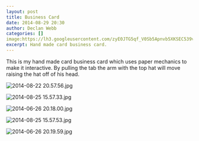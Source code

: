 ```yaml
---
layout: post
title: Business Card
date: 2014-08-29 20:30
author: Declan Webb
categories: []
image:https://lh3.googleusercontent.com/zyE0JTG5qf_V0Sb5Apnvb5XKSEC539vNvUWBwUl3R8Gvaz6ZYdD8-OJYUyA14zu5f5F-VD48yLOQr4OwZkYgEgiDZMP8yI4VbDUtC196S1AOWxGW3ZZQ5f7fNahI4PGxzAy1odZcx2hJ3QWuDSyZX6ZqpU-lgBfN6-0rh7mdQbuYSc3b30XMdGPfV0W-aDptbtRDy5pTFezHjc4RO7RPX0EvCSZtVbivQ4-1v-EaGcQyQItldl1NkJlfjpXoYQAUKxdA4AKt70ywsyWXa71chfwz0u-FLubPdd8A9_nOk5zi2dvrCpibVc8cAmdfuLqyn-aXAQJdWCi3xv0yGkz5O0sTZ4asE0CH6kZXqsA-oUwjfHtkgH6rXi3gGQfy-x1Rrq7GDPHw78_fXZ9rZz6n-I8bSMShu4TMI_5DCTMsNx07YAgaHPX8R_XAIzRbepOj_gFxdz6aZnPrekpr2RzlId81X4coSTcHYaAoT-SfSLfkCfefDkLWQzL-QVRMymsVKNFe_Hx6PZ6o_mE7Gu1MM8KfQk1_77Pc9Al70Wv1T7YIBS47S9lyguurXFm6uwNSvz7ogi-i7KFh_gv1jfmPV2Z9elRf6DYi2jsUPk97p64eo7YCRAUC4Q=s1000
excerpt: Hand made card business card.
---
```

This is my hand made card business card which uses paper mechanics to make it interactive. By pulling the tab the arm with the top hat will move raising the hat off of his head.

![2014-08-22 20.57.56.jpg](https://lh3.googleusercontent.com/epQKbfhIlQ1w4NXeWozzkfJUoVccdakv8yAxOJfQWxpPdmuCKJYwpIq4KpDjL_3wRbp5kTfVK7joUerhylfPpj9bWP33Y1uScCTJTe08nXy9g3yQu7DCxwdq6zPiD2bD266uDbrbzcbPn9jj55IsoA6UyrNxtjwYGY2GCNB-WG-8wpuYZ9qGTbbWOXVFqdnCgLX4X3LQAwR14SmU7hdFeTdryUhOOuCde4vxUMALsCCk-VE8-Nqb-UeY7T-F82NDV1sYZpmtJvH1uzX0jt9gAvLuJD2eBZ1GVF3n3JtSbrGM8EHmZwNN1CsDckckzZMk1mvqvZit7TxxdbGP2VWcX_td_Sxkr5b2TXk7eg4BJwJaKzFkdOOlnF34Nvmcy_d0jkpQv-64tBwqObNoG04De0r0U5dpyOQ2TwhH9xmMuvRDRbf_v_V3S0FhJR_ylaHRsL1zQ3AQqPO7R1TiBH0U5GA4bcvD_yhTaj-OXxt3px2A5P5v3vyZtgohEZzGjJQos4viOPvhjexfrBzZKW1AGzRtmsV7J9OKeLP1pH9hjcnE3dPgvJK3VP4xqzPWPHiP0Xpn4efhTrKQxg_KiJNOHk4GTUIrRoYv5M9fPcIkfMUQ2aoIXCzTUQ=s1000)

![2014-08-25 15.57.33.jpg](https://lh3.googleusercontent.com/5va3GjQR6pJd5bDSvej6uNjS3ngUobI0L-_NgBto_108Mex0D7X3UNQHpfWuhb91E7DbLUa8CaK7MO_Da9Eg8eylfbJTGLbO5YvkmiRVv8dp3PZe9aMFVRlfM2n3_7suDmfdG2Mbt-c2Wdp7deeDSi4IECZbJM2mzExomPMV8-Mqjpny12DubH0mBF-GB2lOBy04AYgvO_JdmzlJs7kTjXTD3TMD2Wm9gdzQTmujcqLPhQbivNfipMkexW2Tp4AbNT2BqVQHkVQTXRtEO6_I5wBKRl-3AWynIGqGC39AgrF5kFgjG_dKwwOW3TlDHBFyrPfVHk8UAHB7l-H-fAZVrC6yNUY-6987TsgeAnwchZZserXGbVQUbpSkLSzX6l6xDR5h8r-57q_PpmoA34o93FAWelzzHv0lgJNBG-YJqbyvuu8ziDNqBVi6houTpGrOQ50r2eDW9eH_BbhHtVNBK9LABAA6GTdXQeWRsKF-E5_1oiLSO5QrssnnzP6wXBZWesYGOp1VdIHi0KIACKbwKj2KPiaGrsLruSkRAAVsqv3ScEWjCQC7Yhmlab35t2qbZGR1LJDUlsLucuaYZAwG1Ypb3gFIDszYxwWTxey3ZxwNvbHf-LfxTg=s1000)

![2014-06-26 20.18.00.jpg](https://lh3.googleusercontent.com/j0JAvkaZXOMll6mmxSGLTCwsrVFQljoCETqrZIDcqZRClxNKn5-KSGc_o1gdAL3KF7H9jMVXU8qRyIpk0VCiR-5FLTcHo0v3cyVXnHwsohq3kQ5BLXzdxsTknZNn3eGpakiR7JPxvAxI0v4XxW-q8bmzZyk29q_9lcUpYSq_ak7bKRnb5lNZd25SrK66Dk0U4RyPLoGfT04gtNPs74ZTjR2QRgAJREd3esIRpRGT1G4prej0R8r4BTvbmoGLiObixA97CZj4_lt5ULKahJSQVdQmj2dYNVCtix0kdf6P7YgmV0gAX9yGwJwN6MuqamwIN9iUzlvkUn-TyNr8PcU5b1inPYwaVeVgXayJbQl2y9aTnA8CraSpSIhY4Cj8GskVZOiuHL1nLon38FlU_LZ2T9O0fEFjRH_5yVJr5KuyqOY2GOZ3oOd8Qcj9eyYaGgaeyZcDPDWKAUDxdVntJC7M-TMH01UJVYilXCBzo1gBGK6O4vzgx1eaDBFgHohqiiX-UuEMAGk6O3dkDfRnh5r8elLENet0v3Ykp4N_cqHxvSrMC0Clau9gNuW2vcJcruXBwI6MtwDaMWwQOGfADFNmokztI9YE_u26dGxEVTq2Mkakn8BtemyxUA=s1000)

![2014-08-25 15.57.53.jpg](https://lh3.googleusercontent.com/z0kuNzS9yucTsc2oFFgVVYi7n3YJTskteT4BADBLp91pym54rQb2OvEF-NeRXCrwtButnVUTkaneRxMsHyiWaTeX_Pm2d0d07HB6XmNrahKy48k32pWQ-M-XH-cKBaEtudCphue1QcY1oLRJaw33X5Dp3bdTkwPGgViZ2pnvEQK5cb2hOpJorSD3HvtJScK7Zxeu4qShspY9Io17hGyc-sRLig98N62jTPQ2vr4NUSwbcgf0F6h_t95xUgFZ0gES-_Deebci1UbJxJskT1acpAlkKrXOlC1rgWdJcXBgGDDDMqLL7PExKkjJnJUxnRUEjlg4bl8PF2uyr47PLBpzgsZ-Qg_Y6kvTSfXzNfS2c8Qy_VDsLJ9XamDACMT-gHIDLjSiZzamNH2YhbugtfQwDfjdJm9t0H_Gu1J-CkzKUiCuMQYocM0NC5nSqpvfvE5pjnY7eT_Zmo4OgvVgZzqQlL60VEWK27ol1n5sQHRzhsUcd-4oJfq4ndLhnhrWUlL7GY0E69wXJjogS2ynALKfGOiSfZ2pKODgs_ArhNAmi0WLZdUqvIIhjxeDQYqmgDLGu5Bql7UV40907GBDbruQNe7CeME9qOZvmRkf4Gvt9tY5_rKTbw=s1000)

![2014-06-26 20.19.59.jpg](https://lh3.googleusercontent.com/0r2ED5fXEN-mTNyKlfPKlrkcyfdj_FxwtqbNJVTnMIPoXfD7fHFwxZ1aXVuql_3oZoxWdk5imAG2bBneCIKeEDPlk0PwuotWqyuVqtomyV_SMPOPi-jQqITVIxSiXNCENy5Dre8taac7Zn_K47I8zHiUdLrpJfe3knmjVWoOmiSm1XhTyOZR3auWkxqhSa9tuks6yByzKiMBogRu2FpN9kTNXLrQ_rqVy25I-1jK6d_nhPeq2DsG2YjgT3KIei7E-Dco0DKWriRW_rYA79XX5RqV7LBlAZP9yyhv153HImGL2bP8rnOmOL6DPwa_mBrenD6TS9LMYUFXi96-JRofUA8URXTFSs8slckwFT7MbMjmLLcjvJnSJ7clhW5mfb7N0EQ8aMwr2udzf5Cf5ipDazB0sEZPpY9RJk-Ff7CSKxim2qk0qCCPa7NiRj1BXlBiCdONVTHcuA2KNzpGt6dOTbhI8SOmm-hU80f5bbzJz0NqtFp2YnOt_2chmvokIQT-s78mnwalICs7ndDUeJXXrfElBiLgxDVzn0a9WzUyUanRjJGI8_1ktsXiBgVRF8SW2D6JSI9XtV2EU7vf1pni6IWtmijMKEDpWDLFqIRguyAy88TA547Hqg=s1000)
